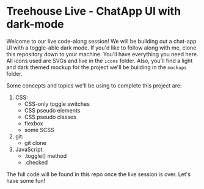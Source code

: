 # Treehouse Live - ChatApp UI with dark-mode

Welcome to our live code-along session! We will be building out a chat-app UI with a toggle-able dark mode. If you'd like to follow along with me, clone this repository down to your machine. You'll have everything you need here. All icons used are SVGs and live in the `icons` folder. Also, you'll find a light and dark themed mockup for the project we'll be building in the `mockups` folder.

Some concepts and topics we'll be using to complete this project are:
<ol>
    <li>CSS:
        <ul>
            <li>CSS-only toggle switches</li>
            <li>CSS pseudo elements</li>
            <li>CSS pseudo classes</li>
            <li>flexbox</li>
            <li>some SCSS</li>
        </ul>
    </li>
    <li>git:
        <ul>
            <li>git clone</li>
        </ul>
    </li>
    <li>JavaScript:
        <ul>
            <li>.toggle() method</li>
            <li>.checked</li>
        </ul>
    </li>
</ol>


The full code will be found in this repo once the live session is over. Let's have some fun!
